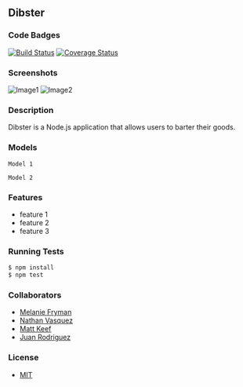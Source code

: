 ## Dibster
### Code Badges
[![Build Status](https://travis-ci.org/mlfryman/dibster.svg)](https://travis-ci.org/mlfryman/dibster)
[![Coverage Status](https://coveralls.io/repos/mlfryman/dibster/badge.png)](https://coveralls.io/r/mlfryman/dibster)

### Screenshots
![Image1](https://raw.githubusercontent.com/nss-cohort-2014-06-07/express-template/master/docs/screenshots/one.jpg)
![Image2](https://raw.githubusercontent.com/nss-cohort-2014-06-07/express-template/master/docs/screenshots/two.jpg)

### Description
Dibster is a Node.js application that allows users to barter their goods.

### Models
```
Model 1
```

```
Model 2
```

### Features
- feature 1
- feature 2
- feature 3

### Running Tests
```bash
$ npm install
$ npm test
```

### Collaborators
- [Melanie Fryman](https://github.com/mlfryman)
- [Nathan Vasquez](https://github.com/superartie)
- [Matt Keef](https://github.com/mkeef1)
- [Juan Rodriguez](https://github.com/jjsub)

### License
- [MIT](LICENSE)

